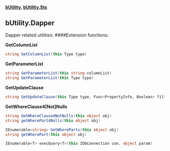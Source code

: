 #### [bUtility](../README.md), [bUtility.Sts](butility.sts.md)

## bUtility.Dapper
Dapper related utilities:
####Extension functions:

**GetColumnList**
```c#
string GetColumnList(this Type type)
```

**GetParameterList**
```c#
string GetParameterList(this string columnList)
string GetParameterList(this Type type)
```

**GetUpdateClause**
```c#
string GetUpdateClause(this Type type, Func<PropertyInfo, Boolean> filter = null)
```

**GetWhereClause4[Not]Nulls**
```c#
string GetWhereClause4NotNulls(this object obj)
string getWherePart4Nulls(this object obj)

IEnumerable<string> GetWhereParts(this object obj)
string getWherePart(this object obj)
```

```c#
IEnumerable<T> execQuery<T>(this IDbConnection con, object param)
```
```c#

```
```c#

```

